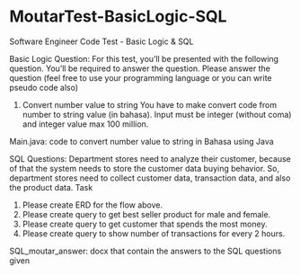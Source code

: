 # MoutarTest-BasicLogic-SQL
Software Engineer Code Test - Basic Logic & SQL

Basic Logic Question:
For this test, you’ll be presented with the following question. You’ll be required to answer the question. Please answer the question (feel free to use your programming language or you can write pseudo code also)
1. Convert number value to string
You have to make convert code from number to string value (in bahasa). Input must be integer (without coma) and integer value max 100 million.

Main.java: code to convert number value to string in Bahasa using Java

SQL Questions:
Department stores need to analyze their customer, because of that the system needs to store the customer data buying behavior. So, department stores need to collect customer data, transaction data, and also the product data.
Task
1. Please create ERD for the flow above.
2. Please create query to get best seller product for male and female.
3. Please create query to get customer that spends the most money.
4. Please create query to show number of transactions for every 2 hours.

SQL_moutar_answer: docx that contain the answers to the SQL questions given

